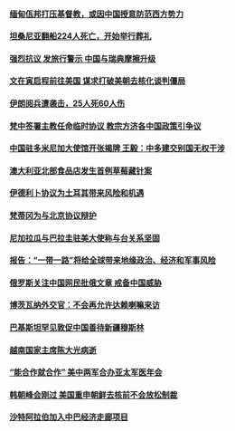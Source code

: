 #### [缅甸佤邦打压基督教，或因中国授意防范西方势力](../pages/z__yoerrvp/4583877.md) 

#### [坦桑尼亚翻船224人死亡，开始举行葬礼](../pages/z__yoerrvp/4583875.md) 

#### [强烈抗议 发旅行警示 中国与瑞典摩擦升级](../pages/z__yoerrvp/4583409.md) 

#### [文在寅启程前往美国 谋求打破美朝去核化谈判僵局](../pages/z__yoerrvp/4583389.md) 

#### [伊朗阅兵遭袭击，25人死60人伤 ](../pages/z__yoerrvp/4583057.md) 

#### [梵中签署主教任命临时协议 教宗方济各中国政策引争议](../pages/z__yoerrvp/4582843.md) 

#### [中国驻多米尼加大使馆开张揭牌 王毅：中多建交别国无权干涉](../pages/z__yoerrvp/4582673.md) 

#### [澳大利亚北部食品店发生首例草莓藏针案](../pages/z__yoerrvp/4582638.md) 

#### [伊德利卜协议为土耳其带来风险和机遇](../pages/z__yoerrvp/4582632.md) 

#### [梵蒂冈为与北京协议辩护](../pages/z__yoerrvp/4582606.md) 

#### [尼加拉瓜与巴拉圭驻美大使称与台关系坚固](../pages/z__yoerrvp/4582274.md) 

#### [报告：“一带一路”将给全球带来地缘政治、经济和军事风险](../pages/z__yoerrvp/4582232.md) 

#### [俄罗斯关注中国网民批俄文章 戒备中国威胁](../pages/z__yoerrvp/4581523.md) 

#### [博茨瓦纳外交官：不会再允许达赖喇嘛来访](../pages/z__yoerrvp/4581489.md) 

#### [巴基斯坦罕见敦促中国善待新疆穆斯林](../pages/z__yoerrvp/4581446.md) 

#### [越南国家主席陈大光病逝](../pages/z__yoerrvp/4581162.md) 

#### [“能合作就合作” 美中两军合办亚太军医年会](../pages/z__yoerrvp/4581137.md) 

#### [韩朝峰会刚过 美国重申朝鲜去核前不会放松制裁](../pages/z__yoerrvp/4581104.md) 

#### [沙特阿拉伯加入中巴经济走廊项目](../pages/z__yoerrvp/4581042.md) 


